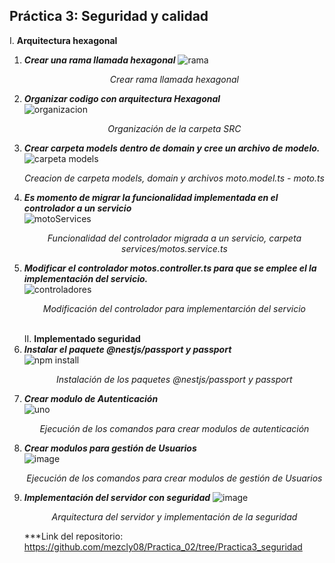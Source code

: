 ## Práctica 3: Seguridad y calidad
I. **Arquitectura hexagonal**  
1. ***Crear una rama llamada hexagonal*** 
![rama](https://user-images.githubusercontent.com/74604371/204703624-8f3806d8-5643-45aa-8dd0-219621734b60.JPG) <p align="center">_Crear rama llamada hexagonal_</p>  
2. ***Organizar codigo con arquitectura Hexagonal***  
![organizacion](https://user-images.githubusercontent.com/74604371/204704368-3ba22233-3bda-479c-b852-353f05a19ec2.JPG)<p align="center">_Organización de la carpeta SRC_</p>  
3. ***Crear carpeta models dentro de domain y cree un archivo de modelo.***  
![carpeta models](https://user-images.githubusercontent.com/74604371/204712932-2a0d8b6d-14e0-4ad7-bddb-7d51e4c8ef08.JPG)<p align="center">_Creacion de carpeta models, domain y archivos moto.model.ts - moto.ts_</p>  
4. ***Es momento de migrar la funcionalidad implementada en el controlador a un servicio***  
![motoServices](https://user-images.githubusercontent.com/74604371/204713295-f9d32e2a-d71f-481d-a55b-5c1f773c3494.JPG)<p align="center">_Funcionalidad del controlador migrada a un servicio, carpeta services/motos.service.ts_</p>  
5. ***Modificar el controlador motos.controller.ts para que se emplee el la implementación del servicio.***  
![controladores](https://user-images.githubusercontent.com/74604371/204713740-5e6368a7-3a63-40e4-9d84-fa7bcfc3e1a3.JPG)<p align="center">_Modificación del controlador para implementarción del servicio_</p>  
II. **Implementado seguridad**  
1. ***Instalar el paquete @nestjs/passport y passport***  
![npm install](https://user-images.githubusercontent.com/74604371/204715092-b915a940-a03c-48ef-8432-67297d8d64c2.JPG)<p align="center">_Instalación de los paquetes @nestjs/passport y passport_</p>  
2. ***Crear modulo de Autenticación***  
![uno](https://user-images.githubusercontent.com/74604371/204715476-95404010-d26c-4e5d-9c14-e0883c902325.JPG)<p align="center">_Ejecución de los comandos para crear modulos de autenticación_</p>  
3. ***Crear modulos para gestión de Usuarios***  
![image](https://user-images.githubusercontent.com/74604371/204715867-d988599c-e59a-4a90-ad4b-e7c0ade151bc.png)<p align="center">_Ejecución de los comandos para crear modulos de gestión de Usuarios_</p> 
4. ***Implementación del servidor con seguridad***
![image](https://user-images.githubusercontent.com/74604371/205186663-53df434e-24cd-48cd-909f-e4ea1e47a6ba.png)<p align="center">_Arquitectura del servidor y implementación de la seguridad_</p> 
***Link del repositorio: https://github.com/mezcly08/Practica_02/tree/Practica3_seguridad  



